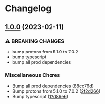 # Changelog

## [1.0.0](https://github.com/waku-org/js-waku/compare/proto-v0.0.2...proto-v1.0.0) (2023-02-11)


### ⚠ BREAKING CHANGES

* bump protons from 5.1.0 to 7.0.2
* bump typescript
* bump all prod dependencies

### Miscellaneous Chores

* Bump all prod dependencies ([88cc76d](https://github.com/waku-org/js-waku/commit/88cc76d2b811e1fa4460207f38704ecfe18fb260))
* Bump protons from 5.1.0 to 7.0.2 ([2f2d266](https://github.com/waku-org/js-waku/commit/2f2d266e8180cd1e7b89a7e261a33f87acce6ed2))
* Bump typescript ([12d86e6](https://github.com/waku-org/js-waku/commit/12d86e6abcc68e27c39ca86b4f0dc2b68cdd6000))
